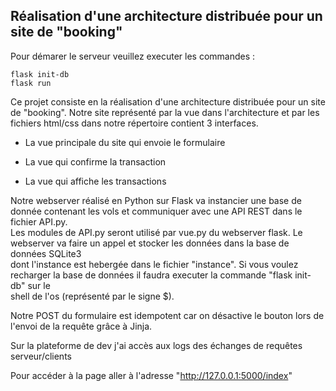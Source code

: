 ## Réalisation d'une architecture distribuée pour un site de "booking"


Pour démarer le serveur veuillez executer les commandes : 
```
flask init-db  
flask run
```

Ce projet consiste en la réalisation d'une architecture distribuée pour un site de "booking".
Notre site représenté par la vue dans l'architecture et par les fichiers html/css dans notre répertoire contient 3 interfaces.

- La vue principale du site qui envoie le formulaire 

- La vue qui confirme la transaction 

- La vue qui affiche les transactions

Notre webserver réalisé en Python sur Flask va instancier une base de donnée contenant les vols et communiquer avec une API REST dans le fichier API.py.  
Les modules de API.py seront utilisé par vue.py du webserver flask. Le webserver va faire un appel et stocker les données dans la base de données SQLite3  
dont l'instance est hebergée dans le fichier "instance". Si vous voulez recharger la base de données il faudra executer la commande "flask init-db" sur le  
shell de l'os (représenté par le signe $).

Notre POST du formulaire est idempotent car on désactive le bouton lors de l'envoi de la requête grâce à Jinja. 

Sur la plateforme de dev j'ai accès aux logs des échanges de requêtes serveur/clients



Pour accéder à la page aller à l'adresse "http://127.0.0.1:5000/index"
